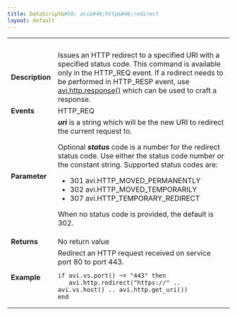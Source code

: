 ```yaml
---
title: DataScript&#58; avi&#46;http&#46;redirect
layout: default
---
```

<table class="table table-hover table table-bordered table-hover">  
<tbody>       
<tr>   
<td><span style="color: white; font-size: medium;"><strong>Function</strong></span></td>
<td><span style="color: white;"><b>avi.http.redirect( uri [,status] )</b></span></td>
</tr>
<tr>   
<td><span style="font-size: medium;"><strong>Description</strong></span></td>
<td>Issues an HTTP redirect to a specified URI with a specified status code. This command is available only in the HTTP_REQ event. If a redirect needs to be performed in HTTP_RESP event, use <a href="/docs/latest/datascript-avi-http-response">avi.http.response()</a> which can be used to craft a response.</td>
</tr>
<tr>   
<td><span style="font-size: medium;"><strong>Events</strong></span></td>
<td>HTTP_REQ</td>
</tr>
<tr>   
<td><span style="font-size: medium;"><strong>Parameter</strong></span></td>
<td><strong><em>uri</em> </strong>is a string which will be the new URI to redirect the current request to.<p></p> <p>Optional <em><strong>status</strong> </em>code is a number for the redirect status code. Use either the status code number or the constant string. Supported status codes are:</p> 
<ul> 
 <li> 301 avi.HTTP_MOVED_PERMANENTLY</li> 
 <li> 302 avi.HTTP_MOVED_TEMPORARILY</li> 
 <li> 307 avi.HTTP_TEMPORARY_REDIRECT</li> 
</ul> <p>When no status code is provided, the default is 302.</p></td>
</tr>
<tr>   
<td><span style="font-size: medium;"><strong>Returns</strong></span></td>
<td>No return value</td>
</tr>
<tr>   
<td><span style="font-size: medium;"><strong>Example</strong></span></td>
<td>Redirect an HTTP request received on service port 80 to port 443.<br> 
<!-- Crayon Syntax Highlighter v2.7.1 --> <pre><code class="language-lua">if avi.vs.port() ~= "443" then
   avi.http.redirect("https://" .. avi.vs.host() .. avi.http.get_uri())
end</code></pre> 
<!-- [Format Time: 0.0039 seconds] --></td>
</tr>
</tbody>
</table> 